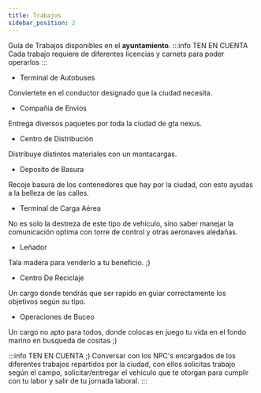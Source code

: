 ```yaml
---
title: Trabajos
sidebar_position: 2
---
```


<!-- Lo siguiente es una -->
Guía de Trabajos disponibles en el **ayuntamiento**.
:::info TEN EN CUENTA
Cada trabajo requiere de diferentes licencias y carnets para poder operarlos
:::
- Terminal de Autobuses

<!-- ![preview_busjob](https://cdn.discordapp.com/attachments/1187993860329189436/1191577904459554867/image.png?ex=65a5f266&is=65937d66&hm=4932842fe3969c50274d7fd22ba05978143cf22cbf44f19484bd398c06649167&) -->
<!-- ![preview_busjob](https://cdn.discordapp.com/attachments/1187993860329189436/1191791524393013268/busjob.png?ex=65a6b959&is=65944459&hm=538f9456d32d840ddfc072f0643c08be9bc244955a6237ed265b6526feae00cc&) -->

Conviertete en el conductor designado que la ciudad necesita.

- Compañía de Envios

<!-- ![preview_shipmentsjob](https://cdn.discordapp.com/attachments/1187993860329189436/1191579818303692911/image.png?ex=65a5f42f&is=65937f2f&hm=81260a09d81387505979b5d2726727a317e7ca1d17545806ac1a8491da541682&) -->

<!-- ![preview_shipmentsjob](https://cdn.discordapp.com/attachments/1187993860329189436/1191791525135405148/shipmentjob.png?ex=65a6b95a&is=6594445a&hm=3eaff034ff5fea8322c450ef4409f1307fed3425509f0be98a6086c3a56e9e1a&) -->

Entrega diversos paquetes por toda la ciudad de gta nexus.

- Centro de Distribución

<!-- ![preview_distributioncenterjob](https://cdn.discordapp.com/attachments/1187993860329189436/1191581006285778944/image.png?ex=65a5f54a&is=6593804a&hm=ec7cea4ea217d0813cb1d539ceb4482a13d94681c0d3c3726dab8eb42808069d&) -->
<!-- ![preview_distributioncenterjob](https://cdn.discordapp.com/attachments/1187993860329189436/1191791524757909514/distrcenterjob.png?ex=65a6b959&is=65944459&hm=cd78c4fe9b82625f1d88f6716147f45ff7126b133de1c4d134af2b5e00eebf5f&) -->

Distribuye distintos materiales con un montacargas.

- Deposito de Basura

<!-- ![preview_trashjob](https://cdn.discordapp.com/attachments/1187993860329189436/1191582414825340979/image.png?ex=65a5f69a&is=6593819a&hm=465cb80d6d15fde8ec1b0dfc5205f7f08c4623e467243d9b461e56a3083ae7ba&) -->
<!-- ![preview_trashjob](https://cdn.discordapp.com/attachments/1187993860329189436/1191791524040679555/trashjob.png?ex=65a6b959&is=65944459&hm=5493726bc7a23781b60ccd5895f7309d8dd89d15f61b7831a5b2d4c4e1c3679e&) -->

Recoje basura de los contenedores que hay por la ciudad, con esto ayudas a la belleza de las calles.

- Terminal de Carga Aérea

<!-- ![preview_aircargojob](https://cdn.discordapp.com/attachments/1187993860329189436/1191582414825340979/image.png?ex=65a5f69a&is=6593819a&hm=465cb80d6d15fde8ec1b0dfc5205f7f08c4623e467243d9b461e56a3083ae7ba&) -->
<!-- ![preview_aircargojob](https://cdn.discordapp.com/attachments/1187993860329189436/1191791524757909514/distrcenterjob.png?ex=65a6b959&is=65944459&hm=cd78c4fe9b82625f1d88f6716147f45ff7126b133de1c4d134af2b5e00eebf5f&) -->

No es solo la destreza de este tipo de vehículo, sino saber manejar la comunicación optima con torre de control y otras aeronaves aledañas.

- Leñador

<!-- ![preview_woodcutterjob](https://cdn.discordapp.com/attachments/1187993860329189436/1191582414825340979/image.png?ex=65a5f69a&is=6593819a&hm=465cb80d6d15fde8ec1b0dfc5205f7f08c4623e467243d9b461e56a3083ae7ba&) -->

Tala madera para venderlo a tu beneficio. ;)

- Centro De Reciclaje

<!-- ![preview_recyclejob](https://cdn.discordapp.com/attachments/1187993860329189436/1191582414825340979/image.png?ex=65a5f69a&is=6593819a&hm=465cb80d6d15fde8ec1b0dfc5205f7f08c4623e467243d9b461e56a3083ae7ba&) -->

Un cargo donde tendrás que ser rapido en guíar correctamente los objetivos según su tipo.

- Operaciones de Buceo

<!-- ![preview_divejob](https://cdn.discordapp.com/attachments/1187993860329189436/1191582414825340979/image.png?ex=65a5f69a&is=6593819a&hm=465cb80d6d15fde8ec1b0dfc5205f7f08c4623e467243d9b461e56a3083ae7ba&) -->

Un cargo no apto para todos, donde colocas en juego tu vida en el fondo marino en busqueda de cositas ;)  

:::info TEN EN CUENTA ;)
Conversar con los NPC's encargados de los diferentes trabajos repartidos por la ciudad, con ellos solicitas trabajo según el campo, solicitar/entregar el vehiculo que te otorgan para cumplir con tu labor y salir de tu jornada laboral.
:::

<!-- :::caution MODIFICACIONES EN TRABAJOS
Muy pronto estará disponible para su visualización ;)
::: -->